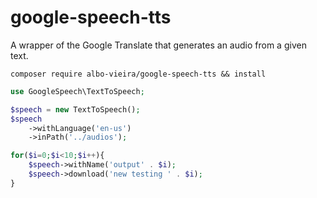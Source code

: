 # google-speech-tts

A wrapper of the Google Translate that generates an audio from a given text.

```
composer require albo-vieira/google-speech-tts && install
```


```php
use GoogleSpeech\TextToSpeech;

$speech = new TextToSpeech();
$speech
    ->withLanguage('en-us')
    ->inPath('../audios');

for($i=0;$i<10;$i++){
    $speech->withName('output' . $i);
    $speech->download('new testing ' . $i);
}
```
